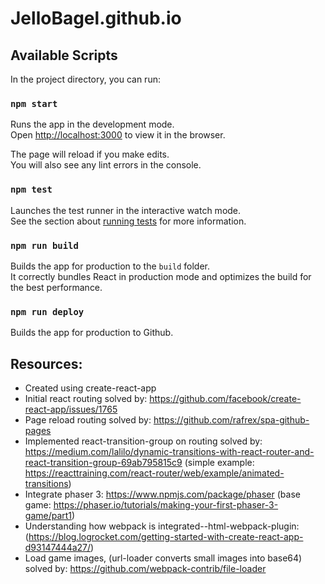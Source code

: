 # JelloBagel.github.io

## Available Scripts

In the project directory, you can run:

### `npm start`

Runs the app in the development mode.<br>
Open [http://localhost:3000](http://localhost:3000) to view it in the browser.

The page will reload if you make edits.<br>
You will also see any lint errors in the console.

### `npm test`

Launches the test runner in the interactive watch mode.<br>
See the section about [running tests](https://facebook.github.io/create-react-app/docs/running-tests) for more information.

### `npm run build`

Builds the app for production to the `build` folder.<br>
It correctly bundles React in production mode and optimizes the build for the best performance.

### `npm run deploy`

Builds the app for production to Github.<br>

## Resources:

- Created using create-react-app
- Initial react routing solved by: https://github.com/facebook/create-react-app/issues/1765
- Page reload routing solved by: https://github.com/rafrex/spa-github-pages
- Implemented react-transition-group on routing solved by: https://medium.com/lalilo/dynamic-transitions-with-react-router-and-react-transition-group-69ab795815c9 (simple example: https://reacttraining.com/react-router/web/example/animated-transitions)
- Integrate phaser 3: https://www.npmjs.com/package/phaser (base game: https://phaser.io/tutorials/making-your-first-phaser-3-game/part1)
- Understanding how webpack is integrated--html-webpack-plugin: (https://blog.logrocket.com/getting-started-with-create-react-app-d93147444a27/)
- Load game images, (url-loader converts small images into base64) solved by: https://github.com/webpack-contrib/file-loader
